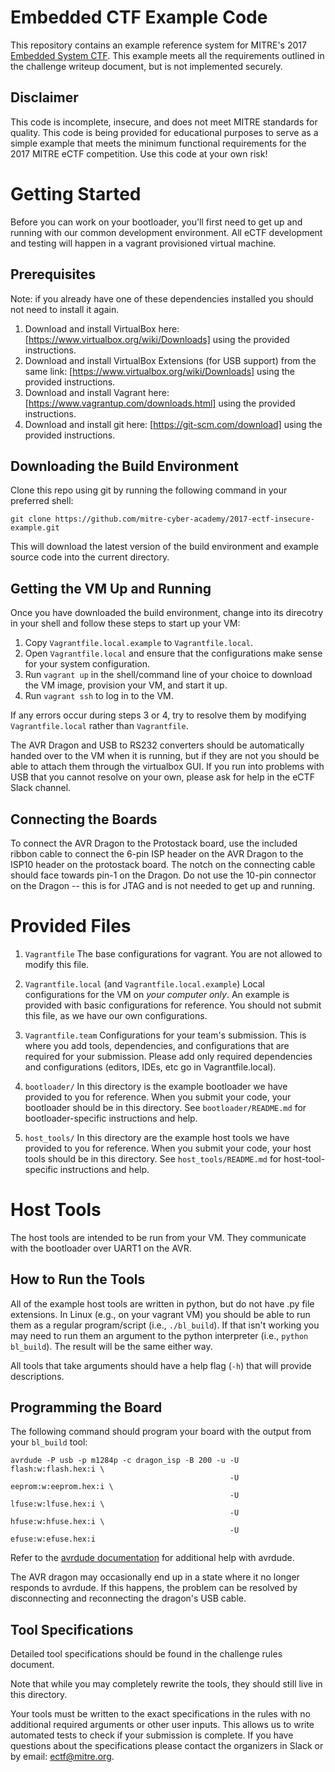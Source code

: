 # Embedded CTF Example Code

This repository contains an example reference system for MITRE's 2017 
[Embedded System CTF](http://mitrecyberacademy.org/competitions/embedded/).
This example meets all the requirements outlined in the challenge writeup
document, but is not implemented securely.  

## Disclaimer
This code is incomplete, insecure, and does not meet MITRE standards for
quality.  This code is being provided for educational purposes to serve as a
simple example that meets the minimum functional requirements for the 2017 MITRE
eCTF competition.  Use this code at your own risk!

# Getting Started
Before you can work on your bootloader, you'll first need to get up and running
with our common development environment. All eCTF development and testing will
happen in a vagrant provisioned virtual machine.

## Prerequisites
Note: if you already have one of these dependencies installed you should not
need to install it again.

1. Download and install VirtualBox here:
   [https://www.virtualbox.org/wiki/Downloads] using the provided instructions.
2. Download and install VirtualBox Extensions (for USB support) from the same
   link: [https://www.virtualbox.org/wiki/Downloads] using the provided
   instructions.
3. Download and install Vagrant here:
   [https://www.vagrantup.com/downloads.html] using the provided instructions.
4. Download and install git here:
   [https://git-scm.com/download] using the provided instructions.

## Downloading the Build Environment
Clone this repo using git by running the following command in your preferred
shell:


```
git clone https://github.com/mitre-cyber-academy/2017-ectf-insecure-example.git
```

This will download the latest version of the build environment and example
source code into the current directory.

## Getting the VM Up and Running
Once you have downloaded the build environment, change into its direcotry in 
your shell and follow these steps to start up your VM:

1. Copy `Vagrantfile.local.example` to `Vagrantfile.local`.
2. Open `Vagrantfile.local` and ensure that the configurations make sense for
   your system configuration.
3. Run `vagrant up` in the shell/command line of your choice to download the VM
   image, provision your VM, and start it up.
4. Run `vagrant ssh` to log in to the VM.

If any errors occur during steps 3 or 4, try to resolve them by modifying
`Vagrantfile.local` rather than `Vagrantfile`.

The AVR Dragon and USB to RS232 converters should be automatically handed over
to the VM when it is running, but if they are not you should be able to attach
them through the virtualbox GUI. If you run into problems with USB that you
cannot resolve on your own, please ask for help in the eCTF Slack channel.

## Connecting the Boards
To connect the AVR Dragon to the Protostack board, use the included ribbon cable
to connect the 6-pin ISP header on the AVR Dragon to the ISP10 header on the
protostack board.  The notch on the connecting cable should face towards pin-1
on the Dragon. Do not use the 10-pin connector on the Dragon -- this is for JTAG
and is not needed to get up and running.

# Provided Files
1. `Vagrantfile`
The base configurations for vagrant. You are not allowed to modify this file.

2. `Vagrantfile.local` (and `Vagrantfile.local.example`)
Local configurations for the VM on _your computer only_. An example is provided
with basic configurations for reference. You should not submit this file, as we
have our own configurations.

3. `Vagrantfile.team`
Configurations for your team's submission. This is where you add tools,
dependencies, and configurations that are required for your submission. Please
add only required dependencies and configurations (editors, IDEs, etc go in
Vagrantfile.local).

4. `bootloader/`
In this directory is the example bootloader we have provided to you for
reference. When you submit your code, your bootloader should be in this
directory. See `bootloader/README.md` for bootloader-specific instructions and
help.

5. `host_tools/`
In this directory are the example host tools we have provided to you for
reference. When you submit your code, your host tools should be in this
directory. See `host_tools/README.md` for host-tool-specific instructions and
help.

# Host Tools
The host tools are intended to be run from your VM. They communicate with the
bootloader over UART1 on the AVR.

## How to Run the Tools
All of the example host tools are written in python, but do not have .py file
extensions. In Linux (e.g., on your vagrant VM) you should be able to run them
as a regular program/script (i.e., `./bl_build`). If that isn't working you may
need to run them an argument to the python interpreter (i.e.,
`python bl_build`). The result will be the same either way.

All tools that take arguments should have a help flag (`-h`) that will provide
descriptions.

## Programming the Board
The following command should program your board with the output from your
`bl_build` tool:

```
avrdude -P usb -p m1284p -c dragon_isp -B 200 -u -U flash:w:flash.hex:i \
                                                 -U eeprom:w:eeprom.hex:i \
                                                 -U lfuse:w:lfuse.hex:i \
                                                 -U hfuse:w:hfuse.hex:i \
                                                 -U efuse:w:efuse.hex:i
```

Refer to the
[avrdude documentation](http://www.nongnu.org/avrdude/user-manual/avrdude.html)
for additional help with avrdude.

The AVR dragon may occasionally end up in a state where it no longer responds to
avrdude. If this happens, the problem can be resolved by disconnecting and
reconnecting the dragon's USB cable.

## Tool Specifications
Detailed tool specifications should be found in the challenge rules document.

Note that while you may completely rewrite the tools, they should still live in
this directory.

Your tools must be written to the exact specifications in the rules with no
additional required arguments or other user inputs. This allows us to write
automated tests to check if your submission is complete. If you have questions
about the specifications please contact the organizers in Slack or by email:
ectf@mitre.org.
